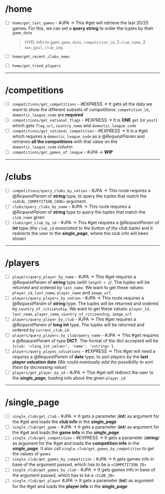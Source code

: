 # /home
- [ ] `home/get_last_games` - #JPA $\rightarrow$ This #get will retrieve the last 20/25 games. For this, we can set a **query string** to order the tuples by their `game_date`
	> HYD:
	> info to gain: `game_date`, `competition_id`, 2 `club_name`, 2 `own_goal`, `club_img`.

- [ ] `home/get_recent_clubs_news`
- [ ] `home/get_trend_players`
---
# /competitions
- [ ] `competitions/get_competitions` - #EXPRESS $\rightarrow$ It gets all the data we want to show the different subsets of *competitions*: `competition_id`, `domestic_league_code` are **required**
- [ ] `competitions/get_national_flags` - #EXPRESS $\rightarrow$ It is **ONE** `get` (or `post`) which gets `flag_url`, `country_name` and `domestic_league_code`
- [ ] `competitions/get_national_competition` - #EXPRESS $\rightarrow$ It is a #get which requires a `domestic_league_code` as a $@RequestParam$ and retrieves **all the competitions** with that value on the `domestic_league_code` column
- [ ] `competitions/get_games_of_league` - #JPA $\rightarrow$ **WIP**

---
# /clubs
- [ ] `competitions/query_clubs_by_nation` - #JPA $\rightarrow$ This route requires a $@RequestParam$ of **string** type, to query the tuples that match the `<LOCAL_COMPETITION_CODE>` argument.
- [ ] `clubs/query_clubs_by_name` - #JPA  $\rightarrow$ This route requires a $@RequestParam$ of **string** type to query the tuples that match the `club_name` given
- [ ] `clubs/get_club_by_id` - #JPA $\rightarrow$ This #get requires a $@RequestParam$ of **int** type *(the `club_id` associated to the button of the club tuple)* and it redirects the user to the ***single_page***, where the club info will been shown

---
# /players
- [ ] `players/query_player_by_name` - #JPA $\rightarrow$ This #get requires a $@RequestParam$ of **string** type *(with `length > 1`)*. The tuples will be returned and ordered by `last_name`. We want to get these values: `player_id`, `last_name`, `player_name` and `image_url`
- [ ] `players/query_players_by_nation` - #JPA $\rightarrow$ This route requires a $@RequestParam$ of **string** type. The tuples will be returned and ordered by `country_of_citizenship`. We want to get these values: `player_id`, `last_name`, `player_name`, `country_of_citizenship`, `image_url`
- [ ]  `players/query_player_by_club` - #JPA $\rightarrow$ This #get requires a $@RequestParam$ of **long int** type. The tuples will be returned and ordered by `current_club_id`. 
- [ ] `players/query_players_by_club/query_name` - #JPA $\rightarrow$ This #get requires a $@RequestParam$ of type **DICT**. The format of the dict accepted will be `{club: '<long_int_value>', 'name': '<string>'}`
 - [ ] `players/query_playes_valuations` - #EXPRESS $\rightarrow$ This #get will need a requires a $@RequestParam$ of **date** type, to sort players by the **last player valuation date** *(We could eventually add the possibility to sort them by decreasing value)*
 - [ ] `players/get_player_by_id` - #JPA $\rightarrow$ This #get will redirect the user to the ***single_page***, loading info about the given `player_id`

---
# /single_page
- [ ] `single_club/get_club` - #JPA $\rightarrow$ It gets a parameter *(**int**)* as argument for the #get and loads the **club info** in the ***single_page***
- [ ] `single_club/get_game` - #JPA $\rightarrow$ It gets a parameter *(**int**)* as argument for the #get and loads the **game info** in the ***single_page***
- [ ] `single_club/get_competition` - #EXPRESS $\rightarrow$ It gets a parameter *(**string**)* as argument for the #get and loads the **competition info** in the ***single_page***. It also call `single_club/get_games_by_competition` to get the values of `games`
- [ ] `single_club/get_games_by_competition` - #JPA $\rightarrow$ It gets games info in base of the argument passed, which has to be a `<COMPETITION_ID>`
- [ ] `single_club/get_games_by_club` - #JPA $\rightarrow$ It gets games info in base of the argument passed, which has to be a `<CLUB_ID>`
- [ ] `single_club/get_player` #JPA $\rightarrow$ It gets a parameter *(**int**)* as argument for the #get and loads the **player info** in the ***single_page***
